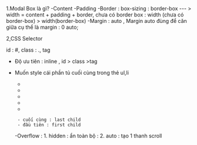 1.Modal Box là gì?
-Content
-Padding
-Border : box-sizing : border-box --- > width = content + padding + border,
chưa có border box : width (chưa có border-box) > width(border-box)
-Margin : auto , Margin auto đùng để căn giữa cụ thể là margin : 0 auto;

2,CSS Selector

id : #,
class : .,
tag

- Độ ưu tiên : inline , id > class >tag

- Muốn style cái phần tủ cuối cùng trong thẻ ul,li
    <ul>
       <li></li>
       <li></li>
       <li></li>
       <li></li>
       <li></li>
       </ul>

       - cuối cùng : last child
       - đầu tiên : first child

  -Overflow : 1. hidden : ẩn toàn bộ
  : 2. auto : tạo 1 thanh scroll
